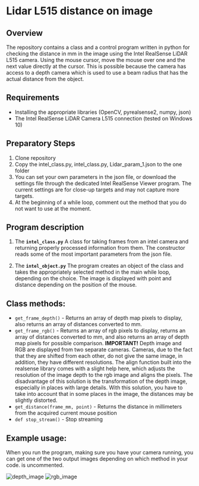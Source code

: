 # Lidar L515 distance on image 
## Overview
The repository contains a class and a control program written in python for checking the distance in mm in the image using the Intel RealSense LiDAR L515 camera. Using the mouse cursor, move the mouse over one and the next value directly at the cursor. This is possible because the camera has access to a depth camera which is used to use a beam radius that has the actual distance from the object. 

## Requirements
- Installing the appropriate libraries (OpenCV, pyrealsense2, numpy, json)
- The Intel RealSense LiDAR Camera L515 connection (tested on Windows 10)

## Preparatory Steps
1. Clone repository
2. Copy the intel_class.py, intel_class.py, Lidar_param_1.json to the one folder
3. You can set your own parameters in the json file, or download the settings file through the dedicated Intel RealSense Viewer program. The current settings are for close-up targets and may not capture more targets.
4. At the beginning of a while loop, comment out the method that you do not want to use at the moment.

## Program description
1. The **```intel_class.py```** A class for taking frames from an intel camera and returning properly processed information from them. The constructor reads some of the most important parameters from the json file.

2. The **```intel_object.py```** The program creates an object of the class and takes the appropriately selected method in the main while loop, depending on the choice. The image is displayed with point and distance depending on the position of the mouse.

## Class methods:

- ``get_frame_depth()`` - Returns an array of depth map pixels to display, also returns an array of distances converted to mm.
- ``get_frame_rgb()`` - Returns an array of rgb pixels to display, returns an array of distances converted to mm, and also returns an array of depth map pixels for possible comparison. **IMPORTANT!**
Depth image and RGB are displayed from two separate cameras. Cameras, due to the fact that they are shifted from each other, do not give the same image, in addition, they have different resolutions.
The align function built into the realsense library comes with a slight help here, which adjusts the resolution of the image depth to the rgb image and aligns the pixels. The disadvantage of this solution is the transformation of the depth image, especially in places with large details. With this solution, you have to take into account that in some places in the image, the distances may be slightly distorted.
- ``get_distance(frame_mm, point)`` - Returns the distance in millimeters from the acquired current mouse position
- ``def stop_stream()`` - Stop streaming

## Example usage:
When you run the program, making sure you have your camera running, you can get one of the two output images depending on which method in your code. is uncommented.

![depth_image](depth_image.gif)
![rgb_image](rgb_image.gif)



